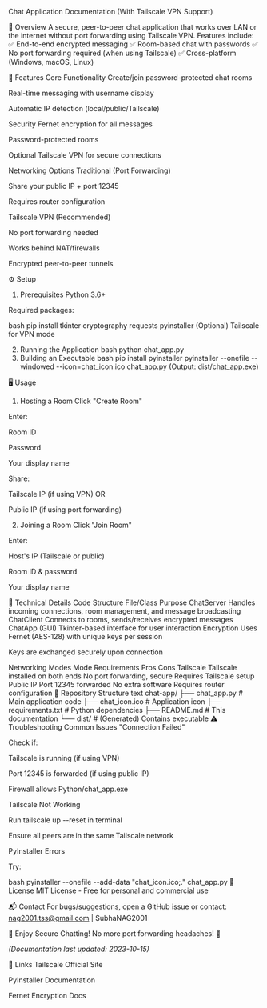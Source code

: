 Chat Application Documentation
(With Tailscale VPN Support)

📌 Overview
A secure, peer-to-peer chat application that works over LAN or the internet without port forwarding using Tailscale VPN. Features include:
✅ End-to-end encrypted messaging
✅ Room-based chat with passwords
✅ No port forwarding required (when using Tailscale)
✅ Cross-platform (Windows, macOS, Linux)

🚀 Features
Core Functionality
Create/join password-protected chat rooms

Real-time messaging with username display

Automatic IP detection (local/public/Tailscale)

Security
Fernet encryption for all messages

Password-protected rooms

Optional Tailscale VPN for secure connections

Networking Options
Traditional (Port Forwarding)

Share your public IP + port 12345

Requires router configuration

Tailscale VPN (Recommended)

No port forwarding needed

Works behind NAT/firewalls

Encrypted peer-to-peer tunnels

⚙️ Setup
1. Prerequisites
Python 3.6+

Required packages:

bash
pip install tkinter cryptography requests pyinstaller
(Optional) Tailscale for VPN mode

2. Running the Application
bash
python chat_app.py
3. Building an Executable
bash
pip install pyinstaller
pyinstaller --onefile --windowed --icon=chat_icon.ico chat_app.py
(Output: dist/chat_app.exe)

🖥️ Usage
1. Hosting a Room
Click "Create Room"

Enter:

Room ID

Password

Your display name

Share:

Tailscale IP (if using VPN) OR

Public IP (if using port forwarding)

2. Joining a Room
Click "Join Room"

Enter:

Host's IP (Tailscale or public)

Room ID & password

Your display name

🔧 Technical Details
Code Structure
File/Class	Purpose
ChatServer	Handles incoming connections, room management, and message broadcasting
ChatClient	Connects to rooms, sends/receives encrypted messages
ChatApp (GUI)	Tkinter-based interface for user interaction
Encryption
Uses Fernet (AES-128) with unique keys per session

Keys are exchanged securely upon connection

Networking Modes
Mode	Requirements	Pros	Cons
Tailscale	Tailscale installed on both ends	No port forwarding, secure	Requires Tailscale setup
Public IP	Port 12345 forwarded	No extra software	Requires router configuration
📂 Repository Structure
text
chat-app/
├── chat_app.py          # Main application code
├── chat_icon.ico       # Application icon
├── requirements.txt    # Python dependencies
├── README.md           # This documentation
└── dist/               # (Generated) Contains executable
⚠️ Troubleshooting
Common Issues
"Connection Failed"

Check if:

Tailscale is running (if using VPN)

Port 12345 is forwarded (if using public IP)

Firewall allows Python/chat_app.exe

Tailscale Not Working

Run tailscale up --reset in terminal

Ensure all peers are in the same Tailscale network

PyInstaller Errors

Try:

bash
pyinstaller --onefile --add-data "chat_icon.ico;." chat_app.py
📜 License
MIT License - Free for personal and commercial use

📬 Contact
For bugs/suggestions, open a GitHub issue or contact:
nag2001.tss@gmail.com | SubhaNAG2001

🎉 Enjoy Secure Chatting!
No more port forwarding headaches! 🚀

*(Documentation last updated: 2023-10-15)*

🔗 Links
Tailscale Official Site

PyInstaller Documentation

Fernet Encryption Docs


